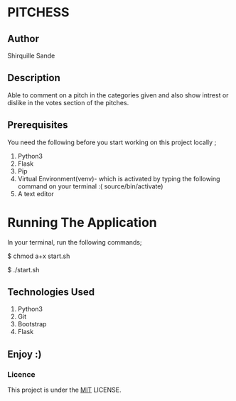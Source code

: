 # PITCHESS

## Author
Shirquille Sande        

## Description  
Able to comment on a pitch in the categories given and also show intrest or dislike in the votes section  of the pitches. 

## Prerequisites
You need the following before you start working on this project locally ;

1. Python3       
2. Flask    
3. Pip             
4. Virtual Environment(venv)- which is activated by typing the following command on your terminal :( source/bin/activate)     
5. A text editor 

# Running The Application
In your terminal, run the following commands;
 
 $ chmod a+x start.sh

 $ ./start.sh

## Technologies Used

1. Python3
2. Git 
3. Bootstrap
4. Flask

## Enjoy :)

### Licence
This project is under the  [MIT](license) LICENSE.

